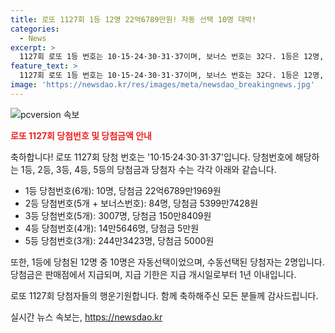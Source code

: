 ```yaml
---
title: 로또 1127회 1등 12명 22억6789만원! 자동 선택 10명 대박!
categories:
  - News
excerpt: >
  1127회 로또 1등 번호는 10·15·24·30·31·37이며, 보너스 번호는 32다. 1등은 12명, 2등은 84명, 3등은 3007명이 당첨됐다. 1등 상금은 22억6789만1969원, 2등은 5399만7428원이며, 3등은 각각 150만8409원을 받게 된다. 1등 당첨자의 구매 장소와 당첨금 지급 기한 등 상세한 정보도 공개됐다. 1년 이내에 당첨금을 받을 수 있으니 확인해보자!
feature_text: >
  1127회 로또 1등 번호는 10·15·24·30·31·37이며, 보너스 번호는 32다. 1등은 12명, 2등은 84명, 3등은 3007명이 당첨됐다. 1등 상금은 22억6789만1969원, 2등은 5399만7428원이며, 3등은 각각 150만8409원을 받게 된다. 1등 당첨자의 구매 장소와 당첨금 지급 기한 등 상세한 정보도 공개됐다. 1년 이내에 당첨금을 받을 수 있으니 확인해보자!
image: 'https://newsdao.kr/res/images/meta/newsdao_breakingnews.jpg'
---
```


<p><img src="https://newsdao.kr/res/images/meta/newsdao_breakingnews.jpg" alt="pcversion 속보" /></p>

<p><b><span style="color: #ee2323;">로또 1127회 당첨번호 및 당첨금액 안내</span></b></p>

<p>축하합니다! 로또 1127회 당첨 번호는 '10·15·24·30·31·37'입니다. 당첨번호에 해당하는 1등, 2등, 3등, 4등, 5등의 당첨금과 당첨자 수는 각각 아래와 같습니다.</p>

<ul>
<li>1등 당첨번호(6개): 10명, 당첨금 22억6789만1969원</li>
<li>2등 당첨번호(5개 + 보너스번호): 84명, 당첨금 5399만7428원</li>
<li>3등 당첨번호(5개): 3007명, 당첨금 150만8409원</li>
<li>4등 당첨번호(4개): 14만5646명, 당첨금 5만원</li>
<li>5등 당첨번호(3개): 244만3423명, 당첨금 5000원</li>
</ul>

<p>또한, 1등에 당첨된 12명 중 10명은 자동선택이었으며, 수동선택된 당첨자는 2명입니다. 당첨금은 판매점에서 지급되며, 지급 기한은 지급 개시일로부터 1년 이내입니다.</p>

<p>로또 1127회 당첨자들의 행운기원합니다. 함께 축하해주신 모든 분들께 감사드립니다.</p>
실시간 뉴스 속보는, <a href="https://newsdao.kr" rel="dofollow">https://newsdao.kr</a>



